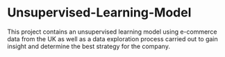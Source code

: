 # Unsupervised-Learning-Model
This project contains an unsupervised learning model using e-commerce data from the UK as well as a data exploration process carried out to gain insight and determine the best strategy for the company.

